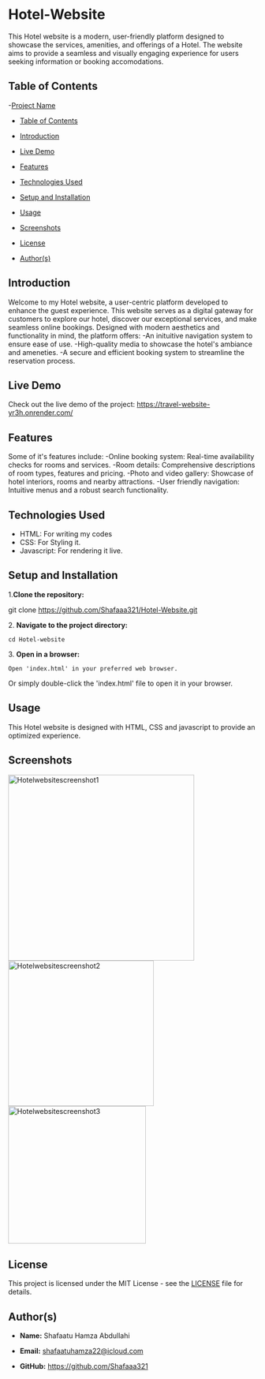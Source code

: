# Hotel-Website
This Hotel website is a modern, user-friendly platform designed to showcase the services, amenities, and offerings of a Hotel. The website aims to provide a seamless and visually engaging experience for users seeking information or booking accomodations.

## Table of Contents
  -[Project Name](#project-name)

  - [Table of Contents](#table-of-contents)

  - [Introduction](#introduction)

  - [Live Demo](#live-demo)

  - [Features](#features)

  - [Technologies Used](#technologies-used)

  - [Setup and Installation](#setup-and-installation)

  - [Usage](#usage)

  - [Screenshots](#screenshots)

  - [License](#license)

  - [Author(s)](#authors)
  
## Introduction
Welcome to my Hotel website, a user-centric platform developed to enhance the guest experience. This website serves as a digital gateway for customers to explore our hotel, discover our exceptional services, and make seamless online bookings. 
Designed with modern aesthetics and functionality in mind, the platform offers:
-An inituitive navigation system to ensure ease of use.
-High-quality media to showcase the hotel's ambiance and ameneties.
-A secure and efficient booking system to streamline the reservation process. 

## Live Demo
Check out the live demo of the project: https://travel-website-yr3h.onrender.com/

## Features
Some of it's features include: 
-Online booking system: Real-time availability checks for rooms and services.
-Room details: Comprehensive descriptions of room types, features and pricing.
-Photo and video gallery: Showcase of hotel interiors, rooms and nearby attractions.
-User friendly navigation: Intuitive menus and a robust search functionality.

## Technologies Used
- HTML: For writing my codes
- CSS: For Styling it.
- Javascript: For rendering it live.

## Setup and Installation
1\.**Clone the repository:**

git clone https://github.com/Shafaaa321/Hotel-Website.git

2\. **Navigate to the project directory:**

    cd Hotel-website

3\. **Open in a browser:**

    Open 'index.html' in your preferred web browser.

Or simply double-click the 'index.html' file to open it in your browser.

## Usage 
This Hotel website is designed with HTML, CSS and javascript to provide an optimized experience.

## Screenshots
<img width="377" alt="Hotelwebsitescreenshot1" src="https://github.com/user-attachments/assets/adbe96b8-07a8-491c-be68-657f40c0fa63">
<img width="295" alt="Hotelwebsitescreenshot2" src="https://github.com/user-attachments/assets/592dd3f2-3670-406f-ac6e-1ecb46964d9e">
<img width="279" alt="Hotelwebsitescreenshot3" src="https://github.com/user-attachments/assets/a332cae7-dbf7-4c9f-8297-92b9a143c121">

## License
This project is licensed under the MIT License - see the [LICENSE](LICENSE) file for details.


## Author(s)
- **Name:** Shafaatu Hamza Abdullahi

- **Email:** shafaatuhamza22@icloud.com

- **GitHub:** https://github.com/Shafaaa321


